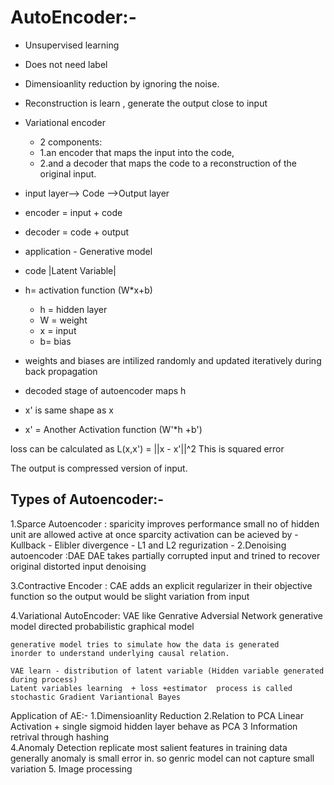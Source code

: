 AutoEncoder:- 
===============
* Unsupervised learning 
* Does not need label

* Dimensioanlity reduction by ignoring the noise.

* Reconstruction is learn , generate the output close to input

* Variational encoder

    * 2 components:
    * 1.an encoder that maps the input into the code, 
    * 2.and a decoder that maps the code to a reconstruction of the original input.

* input layer--> Code -->Output layer

* encoder = input + code
* decoder = code + output

* application  - Generative model

* code |Latent Variable|

* h= activation function (W*x+b)
   * h = hidden layer
   * W = weight
   * x = input
   * b= bias
 
* weights and biases are intilized randomly and updated iteratively during back propagation
 
* decoded stage of autoencoder maps   h 
*  x' is same shape as x
  
*  x' = Another Activation function (W'*h +b')
 
 loss can be calculated as  L(x,x') = ||x - x'||^2
 This is squared error
 
 The output is compressed version of input.
 
 Types of Autoencoder:-
 -----------------------------
 1.Sparce Autoencoder :
	sparicity improves performance
	small no of hidden unit are allowed active at once
	sparcity activation can be acieved by 
		- Kullback - Elibler divergence 
		- L1 and L2 regurization
		- 
2.Denoising autoencoder :DAE
		DAE takes partially corrupted input and trined to recover original distorted input
		denoising 

3.Contractive Encoder : CAE
	adds an explicit regularizer in their objective function so the output 
	would be slight variation from input

4.Variational AutoEncoder: VAE
	like Genrative Adversial Network
	generative model
	directed probabilistic graphical model
	
	generative model tries to simulate how the data is generated 
	inorder to understand underlying causal relation.
	
	VAE learn - distribution of latent variable (Hidden variable generated during process)
	Latent variables learning  + loss +estimator  process is called 
	stochastic Gradient Variantional Bayes
	
Application of AE:-
1.Dimensioanlity Reduction
2.Relation to PCA
		Linear Activation  + single sigmoid hidden layer behave as PCA
3 Information retrival
	 through hashing  
4.Anomaly Detection 
		replicate  most salient features in training data 
		generally anomaly is small error in. so genric model can not capture small variation
5. Image processing 	



